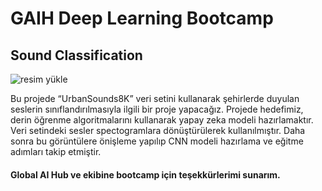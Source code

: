 # GAIH Deep Learning Bootcamp
## Sound Classification
<img src="https://resmim.net/cdn/2022/10/06/tB8v3.jpg" alt="resim yükle" border="0" />


  Bu projede “UrbanSounds8K” veri setini kullanarak şehirlerde duyulan seslerin 
  sınıflandırılmasıyla ilgili bir proje yapacağız. 
  Projede hedefimiz, derin öğrenme algoritmalarını kullanarak yapay zeka modeli hazırlamaktır. 
  Veri setindeki sesler spectogramlara dönüştürülerek kullanılmıştır. 
  Daha sonra bu görüntülere önişleme yapılıp CNN modeli hazırlama ve eğitme adımları takip etmiştir.
  
  
  #### Global AI Hub ve ekibine bootcamp için teşekkürlerimi sunarım.
